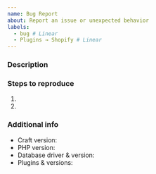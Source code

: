 ```yaml
---
name: Bug Report
about: Report an issue or unexpected behavior
labels:
  - bug # Linear
  - Plugins → Shopify # Linear
---
```


### Description



### Steps to reproduce

1.
2.

### Additional info

- Craft version:
- PHP version:
- Database driver & version:
- Plugins & versions:
